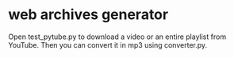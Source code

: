 # web archives generator

Open test_pytube.py to download a video or an entire playlist from YouTube.
Then you can convert it in mp3 using converter.py.